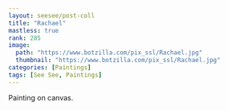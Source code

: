```yaml
---
layout: seesee/post-coll
title: "Rachael"
mastless: true
rank: 285
image:
  path: "https://www.botzilla.com/pix_ssl/Rachael.jpg"
  thumbnail: "https://www.botzilla.com/pix_ssl/Rachael.jpg"
categories: [Paintings]
tags: [See See, Paintings]
---
```


Painting on canvas.




